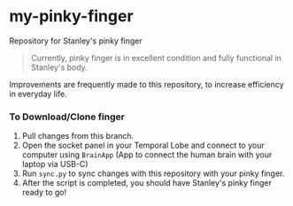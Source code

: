 # my-pinky-finger
Repository for Stanley's pinky finger

>Currently, pinky finger is in excellent condition and fully functional in Stanley's body.

Improvements are frequently made to this repository, to increase efficiency in everyday life.

### To Download/Clone finger

1. Pull changes from this branch.
2. Open the socket panel in your Temporal Lobe and connect to your computer using `BrainApp` (App to connect the human brain with your laptop via USB-C)
3. Run `sync.py` to sync changes with this repository with your pinky finger.
4. After the script is completed, you should have Stanley's pinky finger ready to go! 
